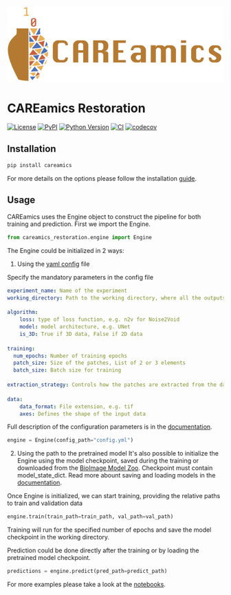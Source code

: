 <p align="center">
  <a href="https://careamics.github.io/">
    <img src="https://raw.githubusercontent.com/CAREamics/.github/main/profile/images/banner_careamics.png">
  </a>
</p>

# CAREamics Restoration

[![License](https://img.shields.io/pypi/l/careamics-restoration.svg?color=green)](https://github.com/CAREamics/careamics-restoration/blob/main/LICENSE)
[![PyPI](https://img.shields.io/pypi/v/careamics-restoration.svg?color=green)](https://pypi.org/project/careamics)
[![Python Version](https://img.shields.io/pypi/pyversions/careamics-restoration.svg?color=green)](https://python.org)
[![CI](https://github.com/CAREamics/careamics-restoration/actions/workflows/ci.yml/badge.svg)](https://github.com/CAREamics/careamics-restoration/actions/workflows/ci.yml)
[![codecov](https://codecov.io/gh/CAREamics/careamics-restoration/branch/main/graph/badge.svg)](https://codecov.io/gh/CAREamics/careamics-restoration)

## Installation

``` bash
pip install careamics
```
For more details on the options please follow the installation [guide](https://careamics.github.io/careamics-restoration/).

## Usage

CAREamics uses the Engine object to construct the pipeline for both training and prediction. First we import the Engine.
```python
from careamics_restoration.engine import Engine
```
The Engine could be initialized in 2 ways:
1. Using the [yaml config](examples/n2v_2D_reference.yml) file

Specify the mandatory parameters in the config file
```yaml
experiment_name: Name of the experiment
working_directory: Path to the working directory, where all the outputs will be stored

algorithm: 
    loss: type of loss function, e.g. n2v for Noise2Void
    model: model architecture, e.g. UNet
    is_3D: True if 3D data, False if 2D data

training:
  num_epochs: Number of training epochs
  patch_size: Size of the patches, List of 2 or 3 elements
  batch_size: Batch size for training

extraction_strategy: Controls how the patches are extracted from the data

data:
    data_format: File extension, e.g. tif
    axes: Defines the shape of the input data
```
Full description of the configuration parameters is in the [documentation](https://careamics.github.io/careamics-restoration/).


```python
engine = Engine(config_path="config.yml")

```
2. Using the path to the pretrained model
It's also possible to initialize the Engine using the model checkpoint, saved during the training or downloaded from the [BioImage Model Zoo](https://bioimage.io/#/).
Checkpoint must contain model_state_dict.
Read more abount saving and loading models in the [documentation](https://careamics.github.io/careamics-restoration/).

Once Engine is initialized, we can start training, providing the relative paths to train and validation data

```python
engine.train(train_path=train_path, val_path=val_path)
```
Training will run for the specified number of epochs and save the model checkpoint in the working directory.

Prediction could be done directly after the training or by loading the pretrained model checkpoint.

```python
predictions = engine.predict(pred_path=predict_path)
```

For more examples please take a look at the [notebooks](examples).

